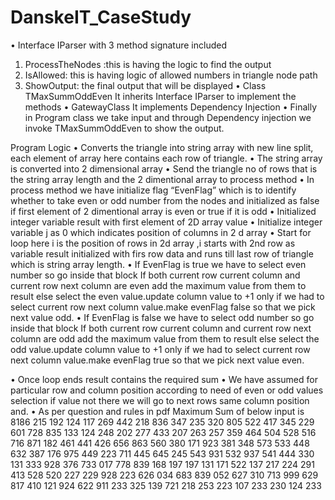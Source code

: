 # DanskeIT_CaseStudy
•	Interface IParser with 3 method signature included
1.	ProcessTheNodes :this is having the logic to find the output
2.	IsAllowed: this is having logic of allowed numbers in triangle node path
3.	ShowOutput: the final output that will be displayed
•	Class TMaxSummOddEven
It inherits Interface IParser to implement the methods
•	GatewayClass
It implements Dependency Injection
•	Finally in Program class we take input and through Dependency injection we invoke TMaxSummOddEven to show the output.




Program Logic
•	Converts the triangle into string array with new line split, each element of array here contains each row of triangle.
•	The string array is converted into 2 dimensional array
•	Send the triangle no of rows that is the string array length and the 2 dimentional array to process method
•	In process method we have initialize flag “EvenFlag” which is to identify whether to take even or odd number from the nodes and initialized as false if first element of 2 dimentional array is even or true if it is odd
•	Initialized integer variable result with first element of 2D array value
•	Initialize integer variable j as 0 which indicates position of columns in 2 d array
•	Start for loop here i is the position of rows in 2d array ,i starts with 2nd row as variable result initialized with firs row data and runs till last row of triangle which is string array length.
•	If EvenFlag is true we have to select even number so go inside that block
If both current row current column and current row next column are even add the maximum value from them to result else select the even value.update column value to +1 only if we had to select current row next column value.make evenFlag false so that we pick next value odd.
•	If EvenFlag is false we have to select odd number so go inside that block
If both current row current column and current row next column are odd add the maximum value from them to result else select the odd value.update column value to +1 only if we had to select current row next column value.make evenFlag true so that we pick next value even.

•	Once loop ends result contains the required sum
•	We have assumed for particular row and column position according to need of even or odd values selection if value not there we will go to next rows same column position and.
•	As per question and rules in pdf Maximum Sum of below input is 8186
										215 
                                        192 124
                                        117 269 442
                                        218 836 347 235
                                        320 805 522 417 345
                                        229 601 728 835 133 124
                                        248 202 277 433 207 263 257
                                        359 464 504 528 516 716 871 182
                                        461 441 426 656 863 560 380 171 923
                                        381 348 573 533 448 632 387 176 975 449
                                        223 711 445 645 245 543 931 532 937 541 444
                                        330 131 333 928 376 733 017 778 839 168 197 197
                                        131 171 522 137 217 224 291 413 528 520 227 229 928
                                        223 626 034 683 839 052 627 310 713 999 629 817 410 121
                                        924 622 911 233 325 139 721 218 253 223 107 233 230 124 233


